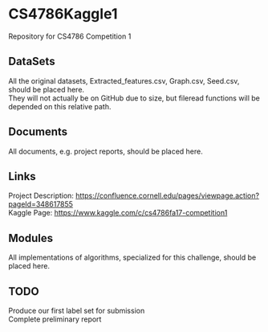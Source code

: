 # CS4786Kaggle1
Repository for CS4786 Competition 1

## DataSets
All the original datasets, Extracted_features.csv, Graph.csv, Seed.csv, should be placed here.   
They will not actually be on GitHub due to size, but fileread functions will be depended on this relative path.

## Documents
All documents, e.g. project reports, should be placed here.

## Links
Project Description: https://confluence.cornell.edu/pages/viewpage.action?pageId=348617855   
Kaggle Page: https://www.kaggle.com/c/cs4786fa17-competition1  

## Modules
All implementations of algorithms, specialized for this challenge, should be placed here.   

## TODO
Produce our first label set for submission    
Complete preliminary report   
